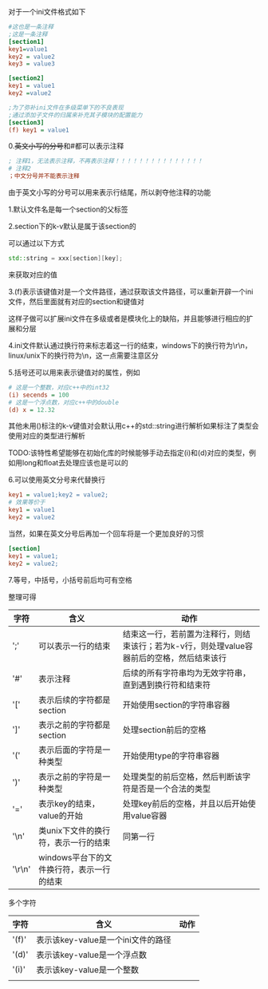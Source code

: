 对于一个ini文件格式如下

```ini
#这也是一条注释
;这是一条注释
[section1]
key1=value1
key2 = value2
key3 = value3

[section2]
key1 = value1
key2 =value2

;为了弥补ini文件在多级菜单下的不良表现
;通过添加子文件的归属来补充其子模块的配置能力
[section3]
(f) key1 = value1
```



0.~~英文小写的分号~~和#都可以表示注释

```ini
; 注释1，无法表示注释，不再表示注释！！！！！！！！！！！！！！！
# 注释2
；中文分号并不能表示注释
```

由于英文小写的分号可以用来表示行结尾，所以剥夺他注释的功能



1.默认文件名是每一个section的父标签



2.section下的k-v默认是属于该section的

可以通过以下方式

```c++
std::string = xxx[section][key];
```

来获取对应的值



3.(f)表示该键值对是一个文件路径，通过获取该文件路径，可以重新开辟一个ini文件，然后里面就有对应的section和键值对

这样子做可以扩展ini文件在多级或者是模块化上的缺陷，并且能够进行相应的扩展和分层



4.ini文件默认通过换行符来标志着这一行的结束，windows下的换行符为\r\n，linux/unix下的换行符为\n，这一点需要注意区分



5.括号还可以用来表示键值对的属性，例如

```ini
# 这是一个整数，对应c++中的int32
(i) secends = 100
# 这是一个浮点数，对应c++中的double
(d) x = 12.32
```

其他未用()标注的k-v键值对会默认用c++的std::string进行解析如果标注了类型会使用对应的类型进行解析

TODO:该特性希望能够在初始化库的时候能够手动去指定(i)和(d)对应的类型，例如用long和float去处理应该也是可以的



6.可以使用英文分号来代替换行

```ini
key1 = value1;key2 = value2;
# 效果等价于
key1 = value1
key2 = value2
```

当然，如果在英文分号后再加一个回车将是一个更加良好的习惯

```ini
[section]
key1 = value1;
key2 = value2;
```



7.等号，中括号，小括号前后均可有空格





整理可得

| 字符   | 含义                                      | 动作                                                         |
| ------ | ----------------------------------------- | ------------------------------------------------------------ |
| ';'    | 可以表示一行的结束                        | 结束这一行，若前置为注释行，则结束该行；若为k-v行，则处理value容器前后的空格，然后结束该行 |
| '#'    | 表示注释                                  | 后续的所有字符串均为无效字符串，直到遇到换行符和结束符       |
| '['    | 表示后续的字符都是section                 | 开始使用section的字符串容器                                  |
| ']'    | 表示之前的字符都是section                 | 处理section前后的空格                                        |
| '('    | 表示后面的字符是一种类型                  | 开始使用type的字符串容器                                     |
| ')'    | 表示之前的字符是一种类型                  | 处理类型的前后空格，然后判断该字符是否是一个合法的类型       |
| '='    | 表示key的结束，value的开始                | 处理key前后的空格，并且以后开始使用value容器                 |
| '\n'   | 类unix下文件的换行符，表示一行的结束      | 同第一行                                                     |
| '\r\n' | windows平台下的文件换行符，表示一行的结束 |                                                              |

多个字符

| 字符  | 含义                               | 动作 |
| ----- | ---------------------------------- | ---- |
| '(f)' | 表示该key-value是一个ini文件的路径 |      |
| '(d)' | 表示该key-value是一个浮点数        |      |
| '(i)' | 表示该key-value是一个整数          |      |
|       |                                    |      |


